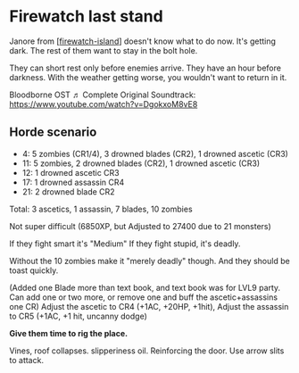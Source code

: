 # Firewatch last stand
Janore from [[firewatch-island]] doesn't know what to do now. It's getting dark.
The rest of them want to stay in the bolt hole.

They can short rest only before enemies arrive.
They have an hour before darkness. With the weather getting worse, you wouldn't want to return in it.

Bloodborne OST ♬ Complete Original Soundtrack: https://www.youtube.com/watch?v=DgokxoM8vE8

## Horde scenario
- 4: 5 zombies (CR1/4), 3 drowned blades (CR2), 1 drowned ascetic (CR3)
- 11: 5 zombies, 2 drowned blades (CR2), 1 drowned ascetic (CR3)
- 12: 1 drowned ascetic CR3
- 17: 1 drowned assassin CR4
- 21: 2 drowned blade CR2

Total: 3 ascetics, 1 assassin, 7 blades, 10 zombies

Not super difficult (6850XP, but Adjusted to 27400 due to 21 monsters)

If they fight smart it's "Medium"
If they fight stupid, it's deadly.

Without the 10 zombies make it "merely deadly" though. And they should be toast quickly.

(Added one Blade more than text book, and text book was for LVL9 party. Can add one or two more, or remove one and buff the ascetic+assassins one CR)
Adjust the ascetic to CR4 (+1AC, +20HP, +1hit),
Adjust the assassin to CR5 (+1AC, +1 hit, uncanny dodge)

**Give them time to rig the place.**

Vines, roof collapses. slipperiness oil. Reinforcing the door. Use arrow slits to attack.

[//begin]: # "Autogenerated link references for markdown compatibility"
[firewatch-island]: firewatch-island "Firewatch island"
[//end]: # "Autogenerated link references"